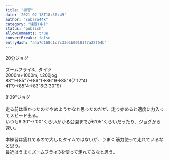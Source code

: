 ```yaml
---
title: "練習"
date: '2021-02-18T18:30:49'
author: "subaru44k"
category: "練習(中)"
status: "publish"
allowComments: true
convertBreaks: false
entryHash: "a4a7d168c1c7c33e1b00181f7a22f54b"
---
```

20分ジョグ<br>
<br>
ズームフライ3、タイツ<br>
2000m+1000m, r.200jog<br>
88"1→85"7→86"1→86"9→85"8(7'12"4)<br>
41"9→85"4→83"6(3'30"9)<br>
<br>
8'09"ジョグ<br>
<br>
走る前は重かったのでやめようかなと思ったのだが、走り始めると適度に力入ってスピード出る。<br>
いつも6'30"-7'00"くらいかかる公園までが6'05"くらいだったり、ジョグから速い。<br>
<br>
本練習は疲れてるので大したタイムではないが、うまく筋力使って走れているなと思う。<br>
最近はうまくズームフライ3を使って走れてるなと思う。
